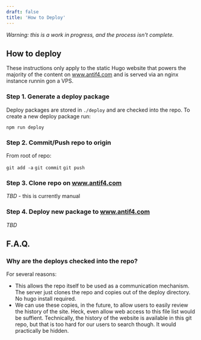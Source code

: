 ```yaml
---
draft: false
title: 'How to Deploy'
---
```


*Warning: this is a work in progress, and the process isn't complete.*

## How to deploy 

These instructions only apply to the static Hugo website that powers the majority of the content on www.antif4.com and is served via an nginx instance runnin gon a VPS. 

### Step 1. Generate a deploy package

Deploy packages are stored in `./deploy` and are checked into the repo. To create a new deploy package run:

`npm run deploy`

### Step 2. Commit/Push repo to origin

From root of repo: 

`git add -a`
`git commit`
`git push`

### Step 3. Clone repo on www.antif4.com

*TBD* - this is currently manual

### Step 4. Deploy new package to www.antif4.com

*TBD*

## F.A.Q.

### Why are the deploys checked into the repo? 

For several reasons:

- This allows the repo itself to be used as a communication mechanism. The server just clones the repo and copies out of the deploy directory. No hugo install required. 
- We can use these copies, in the future, to allow users to easily review the history of the site. Heck, even allow web access to this file list would be suffient. Technically, the history of the website is available in this git repo, but that is too hard for our users to search though. It would practically be hidden. 
